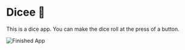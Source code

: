 
# Dicee 🎲
This is a dice app. You can make the dice roll at the press of a button. 

![Finished App](https://github.com/londonappbrewery/Images/blob/master/dicee-demo.gif)

